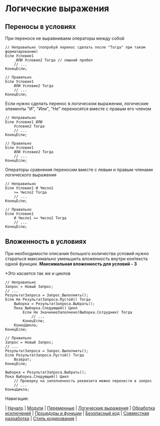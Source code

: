 
# Логические выражения

## Переносы в условиях

При переносе не выравниваем операторы между собой

```bsl
// Неправильно (попробуй перенос сделать после "Тогда" при таком форматировании)
Если Условие1
    _ИЛИ Условие2 Тогда // лишний пробел
    // ...
КонецЕсли;

// Правильно
Если Условие1
    ИЛИ Условие2 Тогда
    // ...
КонецЕсли;
```

Если нужно сделать перенос в логическом выражении, логические элементы "И", "Или", "Не" переносятся вместе с правым его членом

```bsl
// Неправильно
Если Условие1 ИЛИ
    Условие2 Тогда
    // ...
КонецЕсли;

// Правильно
Если Условие1
    ИЛИ Условие2 Тогда
    // ...
КонецЕсли;
```

Операторы сравнения переносим вместе с левым и правым членами логического выражения

```bsl
// Неправильно
Если Условие1 И Число1 
    >= Число2 Тогда
    // ...
КонецЕсли;

// Правильно
Если Условие1
    И Число1 >= Число2 Тогда
    // ...
КонецЕсли;
```

## Вложенность в условиях

При необходимости описания большого количества условий нужно стараться максимально уменьшить вложенность внутри контекста одной функции. **Максимальная вложенность для условий - 3**

 *Это касается так же и циклов

```bsl
// Неправильно
Запрос = Новый Запрос;
// ...
РезультатЗапроса = Запрос.Выполнить();
Если Не РезультатЗапроса.Пустой() Тогда
    Выборка = РезультатЗапроса.Выбрать();
    Пока Выборка.Следующий() Цикл
        Если Не ЗначениеЗаполнено(Выборка.Сотрудник) Тогда
            // ...
        КонецЕсли;
    КонецЦикла;
КонецЕсли;

// Правильно
Запрос = Новый Запрос;
// ...
РезультатЗапроса = Запрос.Выполнить();
Если РезультатЗапроса.Пустой() Тогда
    Возврат;
КонецЕсли;

Выборка = РезультатЗапроса.Выбрать();
Пока Выборка.Следующий() Цикл
    // Проверку на заполненность реквизита можно перенести в запрос
    // ...
КонецЦикла;
```

Навигация:

| [Начало](../README.md) |
[Модули](./1%20Модули.md) |
[Переменные](./2%20Переменные.md) |
[Логические выражения](./3%20Логические%20выражения.md) |
[Обработка исключений](./4%20Обработка%20исключений.md) |
[Процедуры и функции](./5%20Процедуры%20и%20функции.md) |
[Безопасный код](./6%20Безопасный%20код.md) |
[Совместная разработка](./7%20Совместная%20разработка.md) |
[Стиль кодирования](/%D0%A1%D1%82%D0%B8%D0%BB%D1%8C%20%D0%BA%D0%BE%D0%B4%D0%B8%D1%80%D0%BE%D0%B2%D0%B0%D0%BD%D0%B8%D1%8F.md) |
